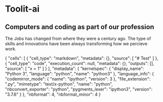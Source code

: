 <html>
    <head>
    </head>
    <body>
        <h1>Toolit-ai</h1>
      <h2>Computers and coding as part of our profession</h2>
      <p>The Jobs has changed from where they were a century ago. The type of skills and innovations have been always transforming how we percieve work.</p>
  {
 "cells": [
  {
   "cell_type": "markdown",
   "metadata": {},
   "source": [
    "# Test"
   ]
  },
  {
   "cell_type": "code",
   "execution_count": null,
   "metadata": {},
   "outputs": [],
   "source": [
    "x = 1"
   ]
  }
 ],
 "metadata": {
  "kernelspec": {
   "display_name": "Python 3",
   "language": "python",
   "name": "python3"
  },
  "language_info": {
   "codemirror_mode": {
    "name": "ipython",
    "version": 3
   },
   "file_extension": ".py",
   "mimetype": "text/x-python",
   "name": "python",
   "nbconvert_exporter": "python",
   "pygments_lexer": "ipython3",
   "version": "3.7.6"
  }
 },
 "nbformat": 4,
 "nbformat_minor": 4
}
    </body>
</html>
